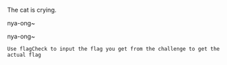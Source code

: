 The cat is crying.

nya-ong~

nya-ong~

`Use flagCheck to input the flag you get from the challenge to get the actual flag`